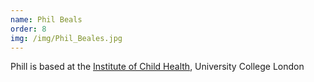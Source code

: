 ```yaml
---
name: Phil Beals
order: 8
img: /img/Phil_Beales.jpg
---
```


Phill is based at the [Institute of Child Health](http://www.ucl.ac.uk/ich/research-ich/molecular-medicine/pro_p_beales), University College London
